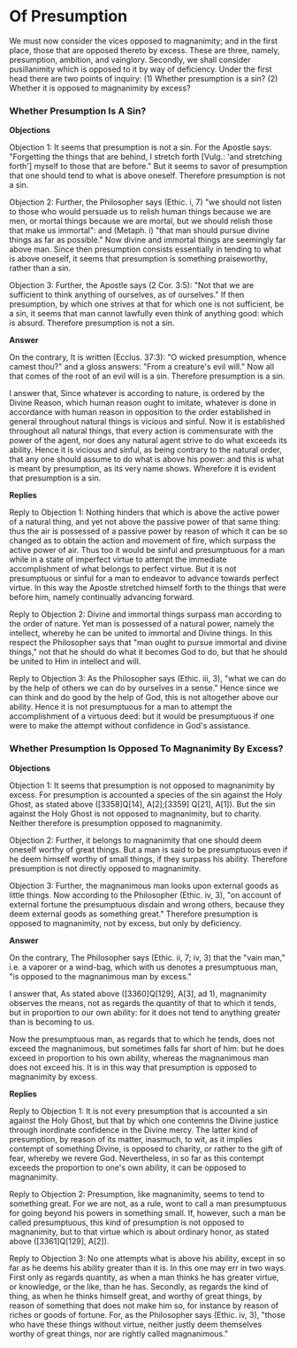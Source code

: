 # Of Presumption

We must now consider the vices opposed to magnanimity; and in the first place, those that are opposed thereto by excess. These are three, namely, presumption, ambition, and vainglory. Secondly, we shall consider pusillanimity which is opposed to it by way of deficiency. Under the first head there are two points of inquiry:
(1) Whether presumption is a sin?
(2) Whether it is opposed to magnanimity by excess?
### Whether Presumption Is A Sin?

**Objections**

Objection 1: It seems that presumption is not a sin. For the Apostle says: "Forgetting the things that are behind, I stretch forth [Vulg.: 'and stretching forth'] myself to those that are before." But it seems to savor of presumption that one should tend to what is above oneself. Therefore presumption is not a sin.

Objection 2: Further, the Philosopher says (Ethic. i, 7) "we should not listen to those who would persuade us to relish human things because we are men, or mortal things because we are mortal, but we should relish those that make us immortal": and (Metaph. i) "that man should pursue divine things as far as possible." Now divine and immortal things are seemingly far above man. Since then presumption consists essentially in tending to what is above oneself, it seems that presumption is something praiseworthy, rather than a sin.

Objection 3: Further, the Apostle says (2 Cor. 3:5): "Not that we are sufficient to think anything of ourselves, as of ourselves." If then presumption, by which one strives at that for which one is not sufficient, be a sin, it seems that man cannot lawfully even think of anything good: which is absurd. Therefore presumption is not a sin.

**Answer**

On the contrary, It is written (Ecclus. 37:3): "O wicked presumption, whence camest thou?" and a gloss answers: "From a creature's evil will." Now all that comes of the root of an evil will is a sin. Therefore presumption is a sin.

I answer that, Since whatever is according to nature, is ordered by the Divine Reason, which human reason ought to imitate, whatever is done in accordance with human reason in opposition to the order established in general throughout natural things is vicious and sinful. Now it is established throughout all natural things, that every action is commensurate with the power of the agent, nor does any natural agent strive to do what exceeds its ability. Hence it is vicious and sinful, as being contrary to the natural order, that any one should assume to do what is above his power: and this is what is meant by presumption, as its very name shows. Wherefore it is evident that presumption is a sin.

**Replies**

Reply to Objection 1: Nothing hinders that which is above the active power of a natural thing, and yet not above the passive power of that same thing: thus the air is possessed of a passive power by reason of which it can be so changed as to obtain the action and movement of fire, which surpass the active power of air. Thus too it would be sinful and presumptuous for a man while in a state of imperfect virtue to attempt the immediate accomplishment of what belongs to perfect virtue. But it is not presumptuous or sinful for a man to endeavor to advance towards perfect virtue. In this way the Apostle stretched himself forth to the things that were before him, namely continually advancing forward.

Reply to Objection 2: Divine and immortal things surpass man according to the order of nature. Yet man is possessed of a natural power, namely the intellect, whereby he can be united to immortal and Divine things. In this respect the Philosopher says that "man ought to pursue immortal and divine things," not that he should do what it becomes God to do, but that he should be united to Him in intellect and will.

Reply to Objection 3: As the Philosopher says (Ethic. iii, 3), "what we can do by the help of others we can do by ourselves in a sense." Hence since we can think and do good by the help of God, this is not altogether above our ability. Hence it is not presumptuous for a man to attempt the accomplishment of a virtuous deed: but it would be presumptuous if one were to make the attempt without confidence in God's assistance.
### Whether Presumption Is Opposed To Magnanimity By Excess?

**Objections**

Objection 1: It seems that presumption is not opposed to magnanimity by excess. For presumption is accounted a species of the sin against the Holy Ghost, as stated above ([3358]Q[14], A[2];[3359] Q[21], A[1]). But the sin against the Holy Ghost is not opposed to magnanimity, but to charity. Neither therefore is presumption opposed to magnanimity.

Objection 2: Further, it belongs to magnanimity that one should deem oneself worthy of great things. But a man is said to be presumptuous even if he deem himself worthy of small things, if they surpass his ability. Therefore presumption is not directly opposed to magnanimity.

Objection 3: Further, the magnanimous man looks upon external goods as little things. Now according to the Philosopher (Ethic. iv, 3), "on account of external fortune the presumptuous disdain and wrong others, because they deem external goods as something great." Therefore presumption is opposed to magnanimity, not by excess, but only by deficiency.

**Answer**

On the contrary, The Philosopher says (Ethic. ii, 7; iv, 3) that the "vain man," i.e. a vaporer or a wind-bag, which with us denotes a presumptuous man, "is opposed to the magnanimous man by excess."

I answer that, As stated above ([3360]Q[129], A[3], ad 1), magnanimity observes the means, not as regards the quantity of that to which it tends, but in proportion to our own ability: for it does not tend to anything greater than is becoming to us.

Now the presumptuous man, as regards that to which he tends, does not exceed the magnanimous, but sometimes falls far short of him: but he does exceed in proportion to his own ability, whereas the magnanimous man does not exceed his. It is in this way that presumption is opposed to magnanimity by excess.

**Replies**

Reply to Objection 1: It is not every presumption that is accounted a sin against the Holy Ghost, but that by which one contemns the Divine justice through inordinate confidence in the Divine mercy. The latter kind of presumption, by reason of its matter, inasmuch, to wit, as it implies contempt of something Divine, is opposed to charity, or rather to the gift of fear, whereby we revere God. Nevertheless, in so far as this contempt exceeds the proportion to one's own ability, it can be opposed to magnanimity.

Reply to Objection 2: Presumption, like magnanimity, seems to tend to something great. For we are not, as a rule, wont to call a man presumptuous for going beyond his powers in something small. If, however, such a man be called presumptuous, this kind of presumption is not opposed to magnanimity, but to that virtue which is about ordinary honor, as stated above ([3361]Q[129], A[2]).

Reply to Objection 3: No one attempts what is above his ability, except in so far as he deems his ability greater than it is. In this one may err in two ways. First only as regards quantity, as when a man thinks he has greater virtue, or knowledge, or the like, than he has. Secondly, as regards the kind of thing, as when he thinks himself great, and worthy of great things, by reason of something that does not make him so, for instance by reason of riches or goods of fortune. For, as the Philosopher says (Ethic. iv, 3), "those who have these things without virtue, neither justly deem themselves worthy of great things, nor are rightly called magnanimous."
